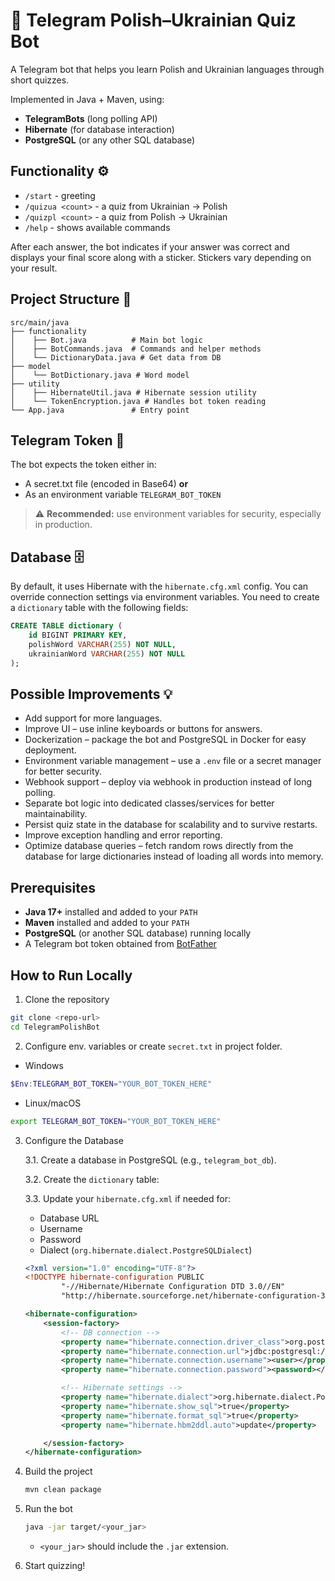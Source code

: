 # 📖 Telegram Polish–Ukrainian Quiz Bot

A Telegram bot that helps you learn Polish and Ukrainian languages through short quizzes.

Implemented in Java + Maven, using:
* **TelegramBots** (long polling API)
* **Hibernate** (for database interaction)
* **PostgreSQL** (or any other SQL database)

## Functionality ⚙️

* `/start` - greeting
* `/quizua <count>` - a quiz from Ukrainian → Polish
* `/quizpl <count>` - a quiz from Polish → Ukrainian
* `/help` - shows available commands

After each answer, the bot indicates if your answer was correct and displays your final score along with a sticker. Stickers vary depending on your result.

## Project Structure 📂

```
src/main/java
├── functionality
│    ├── Bot.java          # Main bot logic
│    ├── BotCommands.java  # Commands and helper methods
│    └── DictionaryData.java # Get data from DB
├── model
│    └── BotDictionary.java # Word model
├── utility
│    ├── HibernateUtil.java # Hibernate session utility
│    └── TokenEncryption.java # Handles bot token reading
└── App.java               # Entry point
```

## Telegram Token 🔑
The bot expects the token either in: 
* A secret.txt file (encoded in Base64) **or**
* As an environment variable `TELEGRAM_BOT_TOKEN`

> ⚠️ **Recommended:** use environment variables for security, especially in production.

## Database 🗄️

By default, it uses Hibernate with the `hibernate.cfg.xml` config.
You can override connection settings via environment variables.
You need to create a `dictionary` table with the following fields:

```sql
CREATE TABLE dictionary (
    id BIGINT PRIMARY KEY,
    polishWord VARCHAR(255) NOT NULL,
    ukrainianWord VARCHAR(255) NOT NULL
);
```

## Possible Improvements 💡

* Add support for more languages.
* Improve UI – use inline keyboards or buttons for answers.
* Dockerization – package the bot and PostgreSQL in Docker for easy deployment.
* Environment variable management – use a `.env` file or a secret manager for better security.
* Webhook support – deploy via webhook in production instead of long polling.
* Separate bot logic into dedicated classes/services for better maintainability.
* Persist quiz state in the database for scalability and to survive restarts.
* Improve exception handling and error reporting.
* Optimize database queries – fetch random rows directly from the database for large dictionaries instead of loading all words into memory.

## Prerequisites

- **Java 17+** installed and added to your `PATH`
- **Maven** installed and added to your `PATH`
- **PostgreSQL** (or another SQL database) running locally
- A Telegram bot token obtained from [BotFather](https://t.me/BotFather)

## How to Run Locally
1. Clone the repository
```bash
git clone <repo-url>
cd TelegramPolishBot
```
2. Configure env. variables or create `secret.txt` in project folder.
- Windows
```powershell
$Env:TELEGRAM_BOT_TOKEN="YOUR_BOT_TOKEN_HERE"
```
- Linux/macOS
```bash
export TELEGRAM_BOT_TOKEN="YOUR_BOT_TOKEN_HERE"
```
3. Configure the Database

   3.1. Create a database in PostgreSQL (e.g., `telegram_bot_db`).  

   3.2. Create the `dictionary` table:

   3.3. Update your `hibernate.cfg.xml` if needed for:

      - Database URL
      - Username
      - Password
      - Dialect (`org.hibernate.dialect.PostgreSQLDialect`)


      ```xml
      <?xml version="1.0" encoding="UTF-8"?>
      <!DOCTYPE hibernate-configuration PUBLIC
              "-//Hibernate/Hibernate Configuration DTD 3.0//EN"
              "http://hibernate.sourceforge.net/hibernate-configuration-3.0.dtd">
  
      <hibernate-configuration>
          <session-factory>
              <!-- DB connection -->
              <property name="hibernate.connection.driver_class">org.postgresql.Driver</property>
              <property name="hibernate.connection.url">jdbc:postgresql://<host>:<port>/<database></property>
              <property name="hibernate.connection.username"><user></property>
              <property name="hibernate.connection.password"><password></property>
  
              <!-- Hibernate settings -->
              <property name="hibernate.dialect">org.hibernate.dialect.PostgreSQLDialect</property>
              <property name="hibernate.show_sql">true</property>
              <property name="hibernate.format_sql">true</property>
              <property name="hibernate.hbm2ddl.auto">update</property>
  
          </session-factory>
      </hibernate-configuration>
      ```
4. Build the project
   ```bash
   mvn clean package
   ```
6. Run the bot
   ```bash
   java -jar target/<your_jar>
   ```
   - `<your_jar>` should include the `.jar` extension. 
8. Start quizzing!
